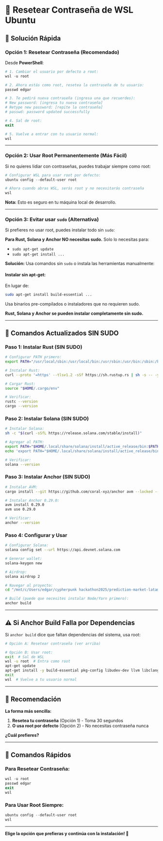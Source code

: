 # 🔑 Resetear Contraseña de WSL Ubuntu

## 🎯 **Solución Rápida**

### **Opción 1: Resetear Contraseña (Recomendado)**

Desde **PowerShell**:

```powershell
# 1. Cambiar el usuario por defecto a root:
wsl -u root

# 2. Ahora estás como root, resetea la contraseña de tu usuario:
passwd edgar

# 3. Te pedirá nueva contraseña (ingresa una que recuerdes):
# New password: [ingresa tu nueva contraseña]
# Retype new password: [repite la contraseña]
# passwd: password updated successfully

# 4. Sal de root:
exit

# 5. Vuelve a entrar con tu usuario normal:
wsl
```

---

### **Opción 2: Usar Root Permanentemente (Más Fácil)**

Si no quieres lidiar con contraseñas, puedes trabajar siempre como root:

```powershell
# Configurar WSL para usar root por defecto:
ubuntu config --default-user root

# Ahora cuando abras WSL, serás root y no necesitarás contraseña
wsl
```

**Nota:** Esto es seguro en tu máquina local de desarrollo.

---

### **Opción 3: Evitar usar `sudo` (Alternativa)**

Si prefieres no usar root, puedes instalar todo sin `sudo`:

**Para Rust, Solana y Anchor NO necesitas sudo.** Solo lo necesitas para:

- `sudo apt-get update`
- `sudo apt-get install ...`

**Solución:** Usa comandos sin `sudo` o instala las herramientas manualmente:

#### **Instalar sin apt-get:**

En lugar de:

```bash
sudo apt-get install build-essential ...
```

Usa binarios pre-compilados o instaladores que no requieren sudo.

**Rust, Solana y Anchor se pueden instalar completamente sin sudo.**

---

## 📝 **Comandos Actualizados SIN SUDO**

### **Paso 1: Instalar Rust (SIN SUDO)**

```bash
# Configurar PATH primero:
export PATH="/usr/local/sbin:/usr/local/bin:/usr/sbin:/usr/bin:/sbin:/bin:$HOME/.cargo/bin"

# Instalar Rust:
curl --proto '=https' --tlsv1.2 -sSf https://sh.rustup.rs | sh -s -- -y

# Cargar Rust:
source "$HOME/.cargo/env"

# Verificar:
rustc --version
cargo --version
```

### **Paso 2: Instalar Solana (SIN SUDO)**

```bash
# Instalar Solana:
sh -c "$(curl -sSfL https://release.solana.com/stable/install)"

# Agregar al PATH:
export PATH="$HOME/.local/share/solana/install/active_release/bin:$PATH"
echo 'export PATH="$HOME/.local/share/solana/install/active_release/bin:$PATH"' >> ~/.bashrc

# Verificar:
solana --version
```

### **Paso 3: Instalar Anchor (SIN SUDO)**

```bash
# Instalar AVM:
cargo install --git https://github.com/coral-xyz/anchor avm --locked --force

# Instalar Anchor 0.29.0:
avm install 0.29.0
avm use 0.29.0

# Verificar:
anchor --version
```

### **Paso 4: Configurar y Usar**

```bash
# Configurar Solana:
solana config set --url https://api.devnet.solana.com

# Generar wallet:
solana-keygen new

# Airdrop:
solana airdrop 2

# Navegar al proyecto:
cd "/mnt/c/Users/edgar/cypherpunk hackathon2025/prediction-market-latam"

# Build (puede que necesites instalar Node/Yarn primero):
anchor build
```

---

## ⚠️ **Si Anchor Build Falla por Dependencias**

Si `anchor build` dice que faltan dependencias del sistema, usa root:

```bash
# Opción A: Resetear contraseña (ver arriba)

# Opción B: Usar root:
exit  # Sal de WSL
wsl -u root  # Entra como root
apt-get update
apt-get install -y build-essential pkg-config libudev-dev llvm libclang-dev protobuf-compiler libssl-dev
exit
wsl  # Vuelve a tu usuario normal
```

---

## 🎯 **Recomendación**

**La forma más sencilla:**

1. **Resetea tu contraseña** (Opción 1) - Toma 30 segundos
2. **O usa root por defecto** (Opción 2) - No necesitas contraseña nunca

**¿Cuál prefieres?**

---

## 🔄 **Comandos Rápidos**

### **Para Resetear Contraseña:**

```powershell
wsl -u root
passwd edgar
exit
wsl
```

### **Para Usar Root Siempre:**

```powershell
ubuntu config --default-user root
wsl
```

---

**Elige la opción que prefieras y continúa con la instalación! 🚀**





















